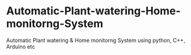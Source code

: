 # Automatic-Plant-watering-Home-monitorng-System
Automatic Plant watering &amp; Home monitorng System using python, C++, Arduino etc
